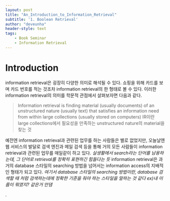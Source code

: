 ```yaml
---
layout: post
title: "An_Introduction_to_Information_Retrieval"
subtitle: '1. Boolean Retrieval'
author: "deveunha"
header-style: text
tags:
    - Book Seminar
    - Information Retrieval
---
```

# Introduction
information retrieval은 굉장히 다양한 의미로 해석될 수 있다. 쇼핑을 위해 카드를 보며 카드 번호를 적는 것조차 information retrieval의 한 형태로 볼 수 있다. 이러한 information retrieval의 의미를 학문적 관점에서 살펴보자면 다음과 같다.
>Information retrieval is finding material (usually documents) of an unstructured nature (usually text) that satisfies an information need from within large collections (usually stored on computers)
>IR이란 large collections에서 필요성을 만족하는 unstructured nature의 material을 찾는 것

예전엔 information retrieval과 관련된 업무를 하는 사람들은 별로 없었지만, 오늘날엔 웹 서비스의 발달로 검색 엔진과 메일 검색 등을 통해 거의 모든 사람들이 information retrieval과 관련된 업무를 매일같이 하고 있다. *실생활에서 search라는 단어를 남용하는데, 그 단어로 retrieval를 정확히 표현하긴 힘들다는 듯*
information retrieval은 과거의 database 스타일의 searching 방법을 넘어서는 information access의 지배적인 형태가 되고 있다. *여기서 database 스타일의 searching 방법이란, database 검색할 때 처럼 검색하는데에 정확한 기준을 줘야 하는 스타일을 말하는 것 같다 ex)내 이름이 뭐였지? 같은거 안댐*






































.
